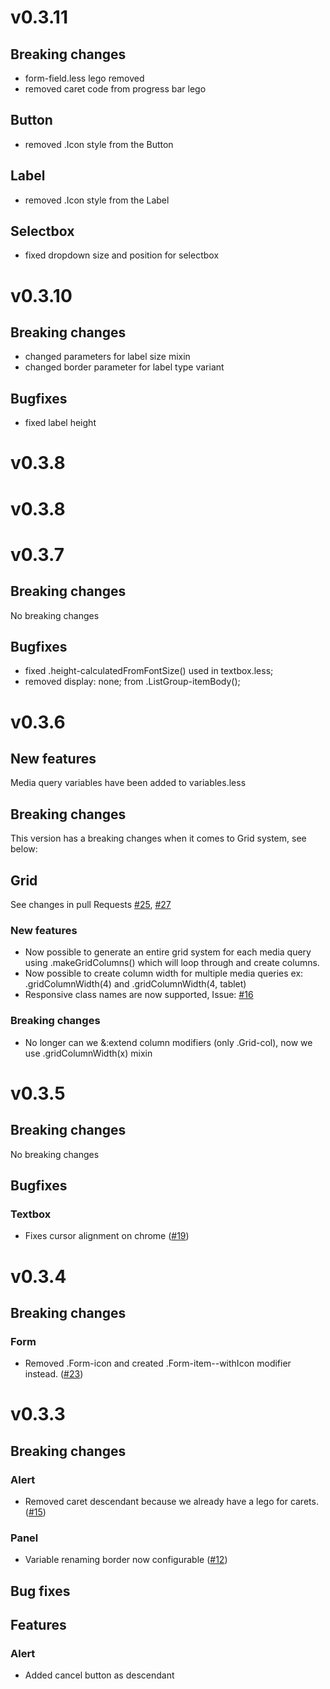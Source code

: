 # v0.3.11

## Breaking changes
 - form-field.less lego removed
 - removed caret code from progress bar lego

## Button
 - removed .Icon style from the Button

## Label
 - removed .Icon style from the Label

## Selectbox 
 - fixed dropdown size and position for selectbox

 
# v0.3.10

## Breaking changes
 - changed parameters for label size mixin
 - changed border parameter for label type variant

## Bugfixes
 - fixed label height
 
# v0.3.8

# v0.3.8

# v0.3.7

## Breaking changes

No breaking changes

## Bugfixes
 - fixed .height-calculatedFromFontSize() used in textbox.less;
 - removed display: none; from .ListGroup-itemBody();

# v0.3.6

## New features

Media query variables have been added to variables.less

## Breaking changes

This version has a breaking changes when it comes to Grid system, see below:

## Grid

See changes in pull Requests [ #25](https://github.com/frontend-mafia/legolize/pull/25), [ #27](https://github.com/frontend-mafia/legolize/pull/27)

### New features

- Now possible to generate an entire grid system for each media query using .makeGridColumns() which will loop through and create columns.
- Now possible to create column width for multiple media queries ex: .gridColumnWidth(4) and .gridColumnWidth(4, tablet)
- Responsive class names are now supported, Issue: [ #16](https://github.com/frontend-mafia/legolize/issues/16) 

### Breaking changes

- No longer can we &:extend column modifiers (only .Grid-col), now we use .gridColumnWidth(x) mixin 

# v0.3.5

## Breaking changes

No breaking changes

## Bugfixes

### Textbox
  - Fixes cursor alignment on chrome
  ([#19](https://github.com/frontend-mafia/legolize/issues/19))

# v0.3.4

## Breaking changes

### Form
  - Removed .Form-icon and created .Form-item--withIcon modifier instead.
  ([#23](https://github.com/frontend-mafia/legolize/pull/23))

# v0.3.3

## Breaking changes

### Alert
  - Removed caret descendant because we already have a lego for carets.
  ([#15](https://github.com/frontend-mafia/legolize/issues/15))

### Panel
  - Variable renaming border now configurable
  ([#12](https://github.com/frontend-mafia/legolize/issues/12))

## Bug fixes

## Features

### Alert
  - Added cancel button as descendant
